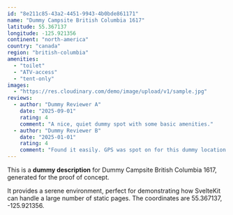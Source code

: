 ```yaml
---
id: "8e211c85-43a2-4451-9943-4b0bde861171"
name: "Dummy Campsite British Columbia 1617"
latitude: 55.367137
longitude: -125.921356
continent: "north-america"
country: "canada"
region: "british-columbia"
amenities:
  - "toilet"
  - "ATV-access"
  - "tent-only"
images:
  - "https://res.cloudinary.com/demo/image/upload/v1/sample.jpg"
reviews:
  - author: "Dummy Reviewer A"
    date: "2025-09-01"
    rating: 4
    comment: "A nice, quiet dummy spot with some basic amenities."
  - author: "Dummy Reviewer B"
    date: "2025-01-01"
    rating: 4
    comment: "Found it easily. GPS was spot on for this dummy location."
---
```


This is a **dummy description** for Dummy Campsite British Columbia 1617, generated for the proof of concept.

It provides a serene environment, perfect for demonstrating how SvelteKit can handle a large number of static pages. The coordinates are 55.367137, -125.921356.
